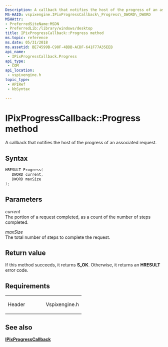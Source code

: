 ```yaml
---
Description: A callback that notifies the host of the progress of an associated request.
MS-HAID: vspixengine.IPixProgressCallback\_Progress\_DWORD\_DWORD
MSHAttr:
- PreferredSiteName:MSDN
- PreferredLib:/library/windows/desktop
title: IPixProgressCallback::Progress method
ms.topic: reference
ms.date: 05/31/2018
ms.assetid: BE74599B-C98F-4BDB-ACDF-641F77A35EEB
api_name: 
 - IPixProgressCallback.Progress
api_type: 
 - COM
api_location: 
 - vspixengine.h
topic_type: 
 - APIRef
 - kbSyntax

---
```


# <span id="vspixengine.ipixprogresscallback_progress_dword_dword"></span>IPixProgressCallback::Progress method

A callback that notifies the host of the progress of an associated request.

## Syntax


```C++
HRESULT Progress(
   DWORD current,
   DWORD maxSize
);
```

## Parameters

*current*   
The portion of a request completed, as a count of the number of steps completed.

*maxSize*   
The total number of steps to complete the request.

## Return value

If this method succeeds, it returns **S\_OK**. Otherwise, it returns an **HRESULT** error code.

## Requirements

<table><colgroup><col style="width: 50%" /><col style="width: 50%" /></colgroup><tbody><tr class="odd"><td><p>Header</p></td><td>Vspixengine.h</td></tr></tbody></table>

## <span id="see_also"></span>See also

[**IPixProgressCallback**](/windows/desktop/direct3dtools/ipixprogresscallback)

 

 